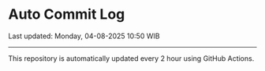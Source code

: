 # Auto Commit Log

Last updated: Monday, 04-08-2025 10:50 WIB

---

This repository is automatically updated every 2 hour using GitHub Actions.
